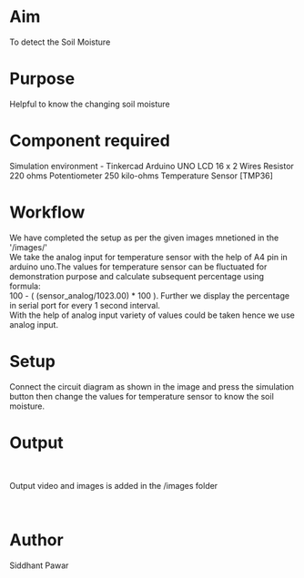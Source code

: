 # Aim
To detect the Soil Moisture
<br>

# Purpose
Helpful to know the changing soil moisture
<br>

# Component required
Simulation environment - Tinkercad
Arduino UNO
LCD 16 x 2 
Wires
Resistor 220 ohms 
Potentiometer 250 kilo-ohms
Temperature Sensor [TMP36]
<br>


# Workflow
We have completed the setup as per the given images mnetioned in the '/images/'<br>
We take the analog input for temperature sensor with the help of A4 pin in arduino uno.The values for temperature sensor can be fluctuated for demonstration purpose and calculate subsequent percentage using formula:<br>100 - ( (sensor_analog/1023.00) * 100 ). Further we display the percentage in serial port for every 1 second interval.<br>With the help of analog input variety of values could be taken hence we use analog input.
<br>

# Setup 
Connect the circuit diagram as shown in the image and press the simulation button then change the values for temperature sensor to know the soil moisture.

# Output


<br>

Output video and images is added in the /images folder

<br>

# Author
Siddhant Pawar